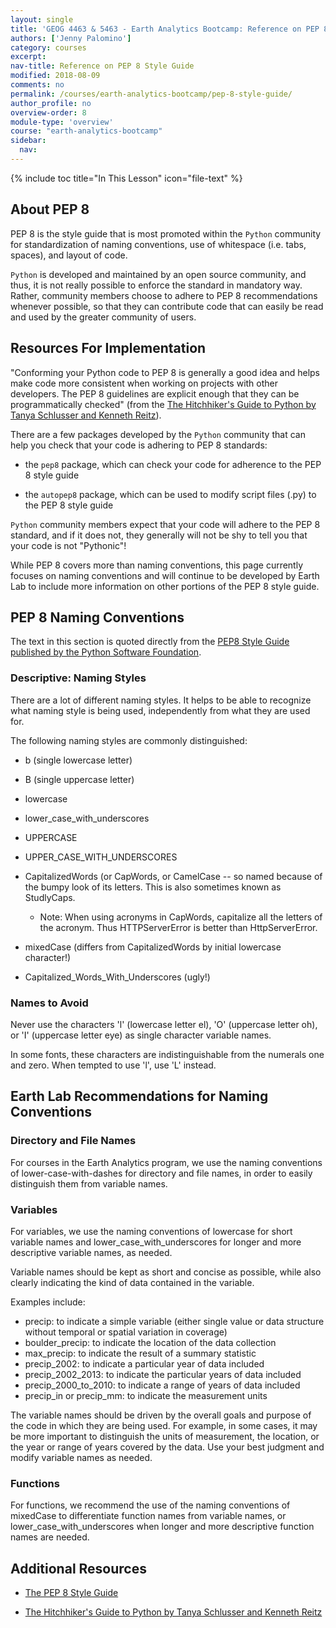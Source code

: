 ```yaml
---
layout: single
title: 'GEOG 4463 & 5463 - Earth Analytics Bootcamp: Reference on PEP 8 Style Guide'
authors: ['Jenny Palomino']
category: courses
excerpt:
nav-title: Reference on PEP 8 Style Guide
modified: 2018-08-09
comments: no
permalink: /courses/earth-analytics-bootcamp/pep-8-style-guide/
author_profile: no
overview-order: 8
module-type: 'overview'
course: "earth-analytics-bootcamp"
sidebar:
  nav:
---
```

{% include toc title="In This Lesson" icon="file-text" %}

<div class="notice--info" markdown="1">

## <i class="fa fa-ship" aria-hidden="true"></i> About PEP 8 

PEP 8 is the style guide that is most promoted within the `Python` community for standardization of naming conventions, use of whitespace (i.e. tabs, spaces), and layout of code. 

`Python` is developed and maintained by an open source community, and thus, it is not really possible to enforce the standard in mandatory way. Rather, community members choose to adhere to PEP 8 recommendations whenever possible, so that they can contribute code that can easily be read and used by the greater community of users. 

</div>


## Resources For Implementation

"Conforming your Python code to PEP 8 is generally a good idea and helps make code more consistent when working on projects with other developers. The PEP 8 guidelines are explicit enough that they can be programmatically checked" (from the <a href="https://www.safaribooksonline.com/library/view/the-hitchhikers-guide/9781491933213/ch04.html" target="_blank">The Hitchhiker's Guide to Python by Tanya Schlusser and Kenneth Reitz</a>). 

There are a few packages developed by the `Python` community that can help you check that your code is adhering to PEP 8 standards:

* the `pep8` package, which can check your code for adherence to the PEP 8 style guide

* the `autopep8` package, which can be used to modify script files (.py) to the PEP 8 style guide

`Python` community members expect that your code will adhere to the PEP 8 standard, and if it does not, they generally will not be shy to tell you that your code is not "Pythonic"! 

While PEP 8 covers more than naming conventions, this page currently focuses on naming conventions and will continue to be developed by Earth Lab to include more information on other portions of the PEP 8 style guide. 


## PEP 8 Naming Conventions

The text in this section is quoted directly from the <a href="https://www.python.org/dev/peps/pep-0008/#naming-conventions" target="_blank">PEP8 Style Guide published by the Python Software Foundation</a>.


### Descriptive: Naming Styles

There are a lot of different naming styles. It helps to be able to recognize what naming style is being used, independently from what they are used for.

The following naming styles are commonly distinguished:

* b (single lowercase letter)

* B (single uppercase letter)

* lowercase

* lower_case_with_underscores

* UPPERCASE

* UPPER_CASE_WITH_UNDERSCORES

* CapitalizedWords (or CapWords, or CamelCase -- so named because of the bumpy look of its letters. This is also sometimes known as StudlyCaps.

    * Note: When using acronyms in CapWords, capitalize all the letters of the acronym. Thus HTTPServerError is better than HttpServerError.

* mixedCase (differs from CapitalizedWords by initial lowercase character!)

* Capitalized_Words_With_Underscores (ugly!)


### Names to Avoid

Never use the characters 'l' (lowercase letter el), 'O' (uppercase letter oh), or 'I' (uppercase letter eye) as single character variable names.

In some fonts, these characters are indistinguishable from the numerals one and zero. When tempted to use 'l', use 'L' instead.


## Earth Lab Recommendations for Naming Conventions

### Directory and File Names

For courses in the Earth Analytics program, we use the naming conventions of lower-case-with-dashes for directory and file names, in order to easily distinguish them from variable names. 

### Variables

For variables, we use the naming conventions of lowercase for short variable names and lower_case_with_underscores for longer and more descriptive variable names, as needed.

Variable names should be kept as short and concise as possible, while also clearly indicating the kind of data contained in the variable. 

Examples include:
* precip: to indicate a simple variable (either single value or data structure without temporal or spatial variation in coverage)
* boulder_precip: to indicate the location of the data collection
* max_precip: to indicate the result of a summary statistic
* precip_2002: to indicate a particular year of data included
* precip_2002_2013: to indicate the particular years of data included
* precip_2000_to_2010: to indicate a range of years of data included
* precip_in or precip_mm: to indicate the measurement units

The variable names should be driven by the overall goals and purpose of the code in which they are being used. For example, in some cases, it may be more important to distinguish the units of measurement, the location, or the year or range of years covered by the data. Use your best judgment and modify variable names as needed.  

### Functions

For functions, we recommend the use of the naming conventions of mixedCase to differentiate function names from variable names, or lower_case_with_underscores when longer and more descriptive function names are needed. 


<div class="notice--info" markdown="1">

## <i class="fa fa-pencil-square-o" aria-hidden="true"></i> Additional Resources

* <a href="https://www.python.org/dev/peps/pep-0008/" target="_blank">The PEP 8 Style Guide</a>

* <a href="https://www.safaribooksonline.com/library/view/the-hitchhikers-guide/9781491933213/ch04.html" target="_blank">The Hitchhiker's Guide to Python by Tanya Schlusser and Kenneth Reitz</a>
    
</div>
